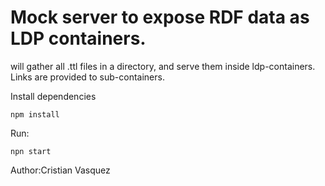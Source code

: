 # Mock server to expose RDF data as LDP containers.

will gather all .ttl files in a directory, and serve them inside ldp-containers.
Links are provided to sub-containers.


Install dependencies

```
npm install
```

Run:
```
npn start
```

Author:Cristian Vasquez
